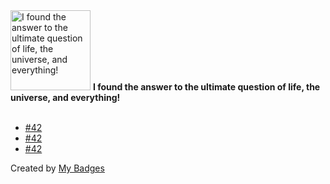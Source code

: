 <img src="https://my-badges.github.io/my-badges/the-ultimate-question.png" alt="I found the answer to the ultimate question of life, the universe, and everything!" title="I found the answer to the ultimate question of life, the universe, and everything!" width="128">
<strong>I found the answer to the ultimate question of life, the universe, and everything!</strong>
<br><br>

- <a href="https://github.com/ksysoev/deriv-api-bff/issues/42">#42</a>
- <a href="https://github.com/ksysoev/wsget/issues/42">#42</a>
- <a href="https://github.com/ksysoev/wasabi/issues/42">#42</a>


Created by <a href="https://github.com/my-badges/my-badges">My Badges</a>